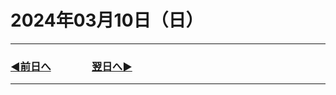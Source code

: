 # 2024年03月10日（日）

---

### [◀️前日へ](https://github.com/yuasys/chatty-journal/blob/main/2024/03/2024-03-09.md)&emsp;&emsp;&emsp;&emsp;[翌日へ▶️](https://github.com/yuasys/chatty-journal/blob/main/2024/03/2024-03-11.md)

---
